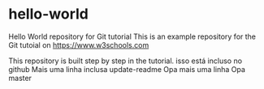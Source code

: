 # hello-world
Hello World repository for Git tutorial
This is an example repository for the Git tutoial on https://www.w3schools.com

This repository is built step by step in the tutorial.
isso está incluso no github
Mais uma linha inclusa
update-readme
Opa mais uma linha
Opa
master
